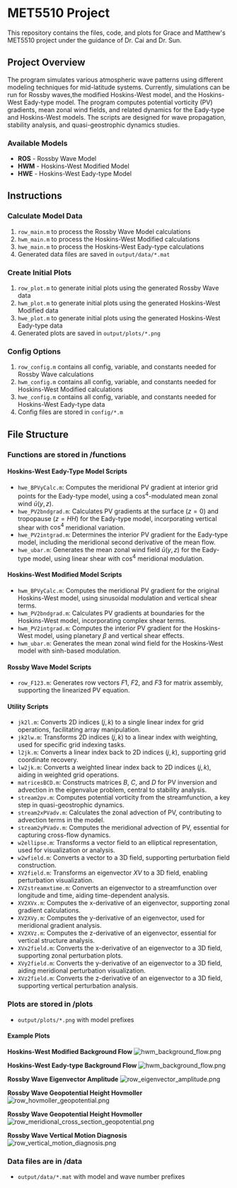 # MET5510 Project
This repository contains the files, code, and plots for Grace and Matthew's MET5510 project under the guidance of Dr. Cai and Dr. Sun.

## Project Overview
The program simulates various atmospheric wave patterns using different modeling techniques for mid-latitude systems. Currently, simulations can be run for Rossby waves,the modified Hoskins-West model, and the Hoskins-West Eady-type model. The program computes potential vorticity (PV) gradients, mean zonal wind fields, and related dynamics for the Eady-type and Hoskins-West models. The scripts are designed for wave propagation, stability analysis, and quasi-geostrophic dynamics studies.

### Available Models
- **ROS** - Rossby Wave Model
- **HWM** - Hoskins-West Modified Model
- **HWE** - Hoskins-West Eady-type Model

## Instructions
### Calculate Model Data
1. `row_main.m` to process the Rossby Wave Model calculations
2. `hwm_main.m` to process the Hoskins-West Modified calculations
3. `hwe_main.m` to process the Hoskins-West Eady-type calculations
4. Generated data files are saved in `output/data/*.mat`

### Create Initial Plots
1. `row_plot.m` to generate initial plots using the generated Rossby Wave data
2. `hwm_plot.m` to generate initial plots using the generated Hoskins-West Modified data
3. `hwe_plot.m` to generate initial plots using the generated Hoskins-West Eady-type data
4. Generated plots are saved in `output/plots/*.png`

### Config Options
1. `row_config.m` contains all config, variable, and constants needed for Rossby Wave calculations
2. `hwm_config.m` contains all config, variable, and constants needed for Hoskins-West Modified calculations
3. `hwe_config.m` contains all config, variable, and constants needed for Hoskins-West Eady-type data
4. Config files are stored in `config/*.m`

## File Structure
### Functions are stored in /functions

#### Hoskins-West Eady-Type Model Scripts
- `hwe_BPVyCalc.m`: Computes the meridional PV gradient at interior grid points for the Eady-type model, using a $\cos^4$-modulated mean zonal wind $\bar{u}(y, z)$.
- `hwe_PV2bndgrad.m`: Calculates PV gradients at the surface ($z=0$) and tropopause ($z=HH$) for the Eady-type model, incorporating vertical shear with $\cos^4$ meridional variation. 
- `hwe_PV2intgrad.m`: Determines the interior PV gradient for the Eady-type model, including the meridional second derivative of the mean flow.
- `hwe_ubar.m`: Generates the mean zonal wind field $\bar{u}(y, z)$ for the Eady-type model, using linear shear with $\cos^4$ meridional modulation.

#### Hoskins-West Modified Model Scripts
- `hwm_BPVyCalc.m`: Computes the meridional PV gradient for the original Hoskins-West model, using sinusoidal modulation and vertical shear terms.
- `hwm_PV2bndgrad.m`: Calculates PV gradients at boundaries for the Hoskins-West model, incorporating complex shear terms.
- `hwm_PV2intgrad.m`: Computes the interior PV gradient for the Hoskins-West model, using planetary $\beta$ and vertical shear effects.
- `hwm_ubar.m`: Generates the mean zonal wind field for the Hoskins-West model with sinh-based modulation.

#### Rossby Wave Model Scripts
- `row_F123.m`: Generates row vectors $F1$, $F2$, and $F3$ for matrix assembly, supporting the linearized PV equation.

#### Utility Scripts
- `jk2l.m`: Converts 2D indices $(j, k)$ to a single linear index for grid operations, facilitating array manipulation.
- `jk2lw.m`: Transforms 2D indices $(j, k)$ to a linear index with weighting, used for specific grid indexing tasks.
- `l2jk.m`: Converts a linear index back to 2D indices $(j, k)$, supporting grid coordinate recovery.
- `lw2jk.m`: Converts a weighted linear index back to 2D indices $(j, k)$, aiding in weighted grid operations.
- `matricesBCD.m`: Constructs matrices $B$, $C$, and $D$ for PV inversion and advection in the eigenvalue problem, central to stability analysis.
- `stream2pv.m`: Computes potential vorticity from the streamfunction, a key step in quasi-geostrophic dynamics.
- `stream2xPVadv.m`: Calculates the zonal advection of PV, contributing to advection terms in the model.
- `stream2yPVadv.m`: Computes the meridional advection of PV, essential for capturing cross-flow dynamics.
- `w2ellipse.m`: Transforms a vector field to an elliptical representation, used for visualization or analysis.
- `w2wfield.m`: Converts a vector to a 3D field, supporting perturbation field construction.
- `XV2field.m`: Transforms an eigenvector $XV$ to a 3D field, enabling perturbation visualization.
- `XV2streamxtime.m`: Converts an eigenvector to a streamfunction over longitude and time, aiding time-dependent analysis.
- `XV2XVx.m`: Computes the x-derivative of an eigenvector, supporting zonal gradient calculations.
- `XV2XVy.m`: Computes the y-derivative of an eigenvector, used for meridional gradient analysis.
- `XV2XVz.m`: Computes the z-derivative of an eigenvector, essential for vertical structure analysis.
- `XVx2field.m`: Converts the x-derivative of an eigenvector to a 3D field, supporting zonal perturbation plots.
- `XVy2field.m`: Converts the y-derivative of an eigenvector to a 3D field, aiding meridional perturbation visualization.
- `XVz2field.m`: Converts the z-derivative of an eigenvector to a 3D field, supporting vertical perturbation analysis.

### Plots are stored in /plots
- `output/plots/*.png` with model prefixes

#### Example Plots
**Hoskins-West Modified Background Flow**
![hwm_background_flow.png](https://i.imgur.com/Eoe0sqx.png)

**Hoskins-West Eady-type Background Flow**
![hwm_background_flow.png](https://i.imgur.com/JfLbQt6.png)

**Rossby Wave Eigenvector Amplitude**
![row_eigenvector_amplitude.png](https://i.imgur.com/58LJSsK.png)

**Rossby Wave Geopotential Height Hovmoller**
![row_hovmoller_geopotential.png](https://i.imgur.com/KZIcWUE.png)

**Rossby Wave Geopotential Height Hovmoller**
![row_meridional_cross_section_geopotential.png](https://i.imgur.com/fsyTOZN.png)

**Rossby Wave Vertical Motion Diagnosis**
![row_vertical_motion_diagnosis.png](https://i.imgur.com/NriIuM2.png)

### Data files are in /data
- `output/data/*.mat` with model and wave number prefixes

